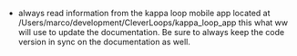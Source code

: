 - always read information from the kappa loop mobile app located at /Users/marco/development/CleverLoops/kappa_loop_app this what ww will use to update the documentation. Be sure to always keep the code version in sync on the documentation as well.
